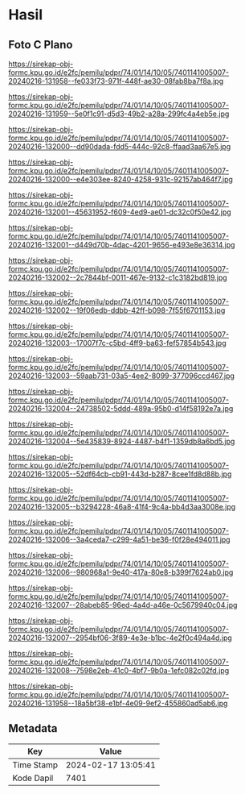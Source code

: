 # Hasil

## Foto C Plano

https://sirekap-obj-formc.kpu.go.id/e2fc/pemilu/pdpr/74/01/14/10/05/7401141005007-20240216-131958--fe033f73-971f-448f-ae30-08fab8ba7f8a.jpg

https://sirekap-obj-formc.kpu.go.id/e2fc/pemilu/pdpr/74/01/14/10/05/7401141005007-20240216-131959--5e0f1c91-d5d3-49b2-a28a-299fc4a4eb5e.jpg

https://sirekap-obj-formc.kpu.go.id/e2fc/pemilu/pdpr/74/01/14/10/05/7401141005007-20240216-132000--dd90dada-fdd5-444c-92c8-ffaad3aa67e5.jpg

https://sirekap-obj-formc.kpu.go.id/e2fc/pemilu/pdpr/74/01/14/10/05/7401141005007-20240216-132000--e4e303ee-8240-4258-931c-92157ab464f7.jpg

https://sirekap-obj-formc.kpu.go.id/e2fc/pemilu/pdpr/74/01/14/10/05/7401141005007-20240216-132001--45631952-f609-4ed9-ae01-dc32c0f50e42.jpg

https://sirekap-obj-formc.kpu.go.id/e2fc/pemilu/pdpr/74/01/14/10/05/7401141005007-20240216-132001--d449d70b-4dac-4201-9656-e493e8e36314.jpg

https://sirekap-obj-formc.kpu.go.id/e2fc/pemilu/pdpr/74/01/14/10/05/7401141005007-20240216-132002--2c7844bf-0011-467e-9132-c1c3182bd819.jpg

https://sirekap-obj-formc.kpu.go.id/e2fc/pemilu/pdpr/74/01/14/10/05/7401141005007-20240216-132002--19f06edb-ddbb-42ff-b098-7f55f6701153.jpg

https://sirekap-obj-formc.kpu.go.id/e2fc/pemilu/pdpr/74/01/14/10/05/7401141005007-20240216-132003--17007f7c-c5bd-4ff9-ba63-fef57854b543.jpg

https://sirekap-obj-formc.kpu.go.id/e2fc/pemilu/pdpr/74/01/14/10/05/7401141005007-20240216-132003--59aab731-03a5-4ee2-8099-377096ccd467.jpg

https://sirekap-obj-formc.kpu.go.id/e2fc/pemilu/pdpr/74/01/14/10/05/7401141005007-20240216-132004--24738502-5ddd-489a-95b0-d14f58192e7a.jpg

https://sirekap-obj-formc.kpu.go.id/e2fc/pemilu/pdpr/74/01/14/10/05/7401141005007-20240216-132004--5e435839-8924-4487-b4f1-1359db8a6bd5.jpg

https://sirekap-obj-formc.kpu.go.id/e2fc/pemilu/pdpr/74/01/14/10/05/7401141005007-20240216-132005--52df64cb-cb91-443d-b287-8cee1fd8d88b.jpg

https://sirekap-obj-formc.kpu.go.id/e2fc/pemilu/pdpr/74/01/14/10/05/7401141005007-20240216-132005--b3294228-46a8-41f4-9c4a-bb4d3aa3008e.jpg

https://sirekap-obj-formc.kpu.go.id/e2fc/pemilu/pdpr/74/01/14/10/05/7401141005007-20240216-132006--3a4ceda7-c299-4a51-be36-f0f28e494011.jpg

https://sirekap-obj-formc.kpu.go.id/e2fc/pemilu/pdpr/74/01/14/10/05/7401141005007-20240216-132006--980968a1-9e40-417a-80e8-b399f7624ab0.jpg

https://sirekap-obj-formc.kpu.go.id/e2fc/pemilu/pdpr/74/01/14/10/05/7401141005007-20240216-132007--28abeb85-96ed-4a4d-a46e-0c5679940c04.jpg

https://sirekap-obj-formc.kpu.go.id/e2fc/pemilu/pdpr/74/01/14/10/05/7401141005007-20240216-132007--2954bf06-3f89-4e3e-b1bc-4e2f0c494a4d.jpg

https://sirekap-obj-formc.kpu.go.id/e2fc/pemilu/pdpr/74/01/14/10/05/7401141005007-20240216-132008--7598e2eb-41c0-4bf7-9b0a-1efc082c02fd.jpg

https://sirekap-obj-formc.kpu.go.id/e2fc/pemilu/pdpr/74/01/14/10/05/7401141005007-20240216-131958--18a5bf38-e1bf-4e09-9ef2-455860ad5ab6.jpg


## Metadata

| Key        | Value               |
| ---------- | ------------------- |
| Time Stamp | 2024-02-17 13:05:41 |
| Kode Dapil | 7401                |



